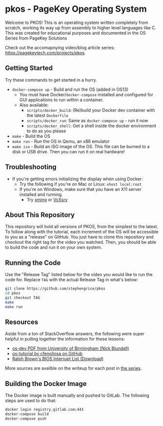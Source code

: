 # pkos - PageKey Operating System

Welcome to PKOS! This is an operating system written completely from scratch, working its way up from assembly to higher level languages like C. This was created for educational purposes and documented in the OS Series from PageKey Solutions

Check out the accomapnying video/blog article series: https://pagekeytech.com/projects/pkos.

## Getting Started

Try these commands to get started in a hurry.

- `docker-compose up` - Build and run the OS (added in OS13)
  - You must have Docker/`docker-compose` installed and configured for GUI applications to run within a container.
  - Also available:
    - `scripts/docker_build`: (Re)build your Docker dev container with the latest `Dockerfile`
    - `scripts/docker_run`: Same as `docker-compose up` - run it now
    - `scripts/docker_shell`: Get a shell inside the docker environment to do as you please
- `make` - Build the OS
- `make run` - Run the OS in Qemu, an x86 emulator
- `make iso` - Build an ISO image of the OS. This file can be burned to a disk or USB drive. Then you can run it on real hardware!

## Troubleshooting

- If you're getting errors initializing the display when using Docker:
  - Try the following if you're on Mac or Linux: `xhost local:root`
  - If you're on Windows, make sure that you have an X11 server installed and running.
    - Try [xming](https://sourceforge.net/projects/xming/) or [VcXsrv](https://sourceforge.net/projects/vcxsrv/)

## About This Repository 

This repository will hold all versions of PKOS, from the simplest to the latest. To follow along with the tutorial, each increment of the OS will be accessible to you as a "release" on GitHub. You just have to clone this repository and checkout the right tag for the video you watched. Then, you should be able to build the code and run it on your own system.

## Running the Code

Use the "Release Tag" listed below for the video you would like to run the code for. Replace `TAG` with the actual Release Tag in what's below:

```bash
git clone https://github.com/stephengrice/pkos
cd pkos
git checkout TAG
make
make run
```

## Resources

Aside from a ton of StackOverflow answers, the following were super helpful in pulling together the information for these lessons:

* [os-dev PDF from University of Birmingham (Nick Blundell)](https://www.cs.bham.ac.uk/~exr/lectures/opsys/10_11/lectures/os-dev.pdf)
* [os-tutorial by cfenollosa on GitHub](https://github.com/cfenollosa/os-tutorial)
* [Ralph Brown's BIOS Interrupt List (Download)](http://www.cs.cmu.edu/~ralf/files.html)

More sources are availble on the writeup for each post in [the series](https://pagekeytech.com/projects/pkos).

## Building the Docker Image

The Docker image is built manually and pushed to GitLab. The following steps are used to do that:

```bash
docker login registry.gitlab.com:443
docker-compose build
docker-compose push
```
